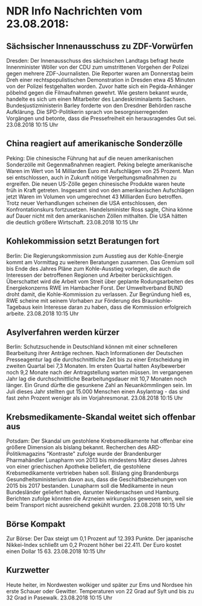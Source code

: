 # NDR Info Nachrichten vom 23.08.2018:


## Sächsischer Innenausschuss zu ZDF-Vorwürfen
Dresden: Der Innenausschuss des sächsischen Landtags befragt heute Innenminister Wöller von der CDU zum umstrittenen Vorgehen der Polizei gegen mehrere ZDF-Journalisten. Die Reporter waren am Donnerstag beim Dreh einer rechtspopulistischen Demonstration in Dresden etwa 45 Minuten von der Polizei festgehalten worden. Zuvor hatte sich ein Pegida-Anhänger pöbelnd gegen die Filmaufnahmen gewehrt. Wie gestern bekannt wurde, handelte es sich um einen Mitarbeiter des Landeskriminalamts Sachsen. Bundesjustizministerin Barley forderte von den Dresdner Behörden rasche Aufklärung. Die SPD-Politikerin sprach von besorgniserregenden Vorgängen und betonte, dass die Pressefreiheit ein herausragendes Gut sei. 23.08.2018 10:15 Uhr 

## China reagiert auf amerikanische Sonderzölle
Peking:	Die chinesische Führung hat auf die neuen amerikanischen Sonderzölle mit Gegenmaßnahmen reagiert. Peking belegte amerikanische Waren im Wert von 14 Milliarden Euro mit Aufschlägen von 25 Prozent. Man sei entschlossen, auch in Zukunft nötige Vergeltungsmaßnahmen zu ergreifen. Die neuen US-Zölle gegen chinesische Produkte waren heute früh in Kraft getreten. Insgesamt sind von den amerikanischen Aufschlägen jetzt Waren im Volumen von umgerechnet 43 Milliarden Euro betroffen. Trotz neuer Verhandlungen scheinen die USA entschlossen, den Konfrontationskurs fortzusetzen. Handelsminister Ross sagte, China könne auf Dauer nicht mit den amerikanischen Zöllen mithalten. Die USA hätten die deutlich größere Wirtschaft. 23.08.2018 10:15 Uhr 

## Kohlekommission setzt Beratungen fort
Berlin:	Die Regierungskommission zum Ausstieg aus der Kohle-Energie kommt am Vormittag zu weiteren Beratungen zusammen. Das Gremium soll bis Ende des Jahres Pläne zum Kohle-Ausstieg vorlegen, die auch die Interessen der betroffenen Regionen und Arbeiter berücksichtigen. Überschattet wird die Arbeit vom Streit über geplante Rodungsarbeiten des Energiekonzerns RWE im Hambacher Forst. Der Umweltverband BUND droht damit, die Kohle-Kommission zu verlassen. Zur Begründung hieß es, RWE scheine mit seinem Vorhaben zur Förderung des Braunkohle-Tagebaus kein Interesse daran zu haben, dass die Kommission erfolgreich arbeite. 23.08.2018 10:15 Uhr 

## Asylverfahren werden kürzer
Berlin:	Schutzsuchende in Deutschland können mit einer schnelleren Bearbeitung ihrer Anträge rechnen. Nach Informationen der Deutschen Presseagentur lag die durchschnittliche Zeit bis zu einer Entscheidung im zweiten Quartal bei 7,3 Monaten. Im ersten Quartal hatten Asylbewerber noch 9,2 Monate nach der Antragstellung warten müssen. Im vergangenen Jahr lag die durchschnittliche Bearbeitungsdauer mit 10,7 Monaten noch länger. Ein Grund dürfte die gesunkene Zahl an Neuankömmlingen sein. Im Juli dieses Jahr stellten gut 15.000 Menschen einen Asylantrag - das sind fast zehn Prozent weniger als im Vorjahresmonat. 23.08.2018 10:15 Uhr 

## Krebsmedikamente-Skandal weitet sich offenbar aus
Potsdam: Der Skandal um gestohlene Krebsmedikamente hat offenbar eine größere Dimension als bislang bekannt. Recherchen des ARD-Politikmagazins "Kontraste" zufolge wurde der Brandenburger Pharmahändler Lunapharm von 2013 bis mindestens März dieses Jahres von einer griechischen Apotheke beliefert, die gestohlene Krebsmedikamente vertrieben haben soll. Bislang ging Brandenburgs Gesundheitsministerium davon aus, dass die Geschäftsbeziehungen von 2015 bis 2017 bestanden. Lunapharm soll die Medikamente in neun Bundesländer geliefert haben, darunter Niedersachsen und Hamburg. Berichten zufolge könnten die Arzneien wirkungslos gewesen sein, weil sie beim Transport nicht ausreichend gekühlt wurden. 23.08.2018 10:15 Uhr 

## Börse Kompakt
Zur Börse: Der Dax steigt um 0,1 Prozent auf 12.393 Punkte. Der japanische Nikkei-Index schließt um 0,2 Prozent höher bei 22.411. Der Euro kostet einen Dollar 15 63. 23.08.2018 10:15 Uhr 

## Kurzwetter
Heute heiter, im Nordwesten wolkiger und später zur Ems und Nordsee hin erste Schauer oder Gewitter. Temperaturen von 22 Grad auf Sylt und bis zu 32 Grad in Pasewalk. 23.08.2018 10:15 Uhr 
